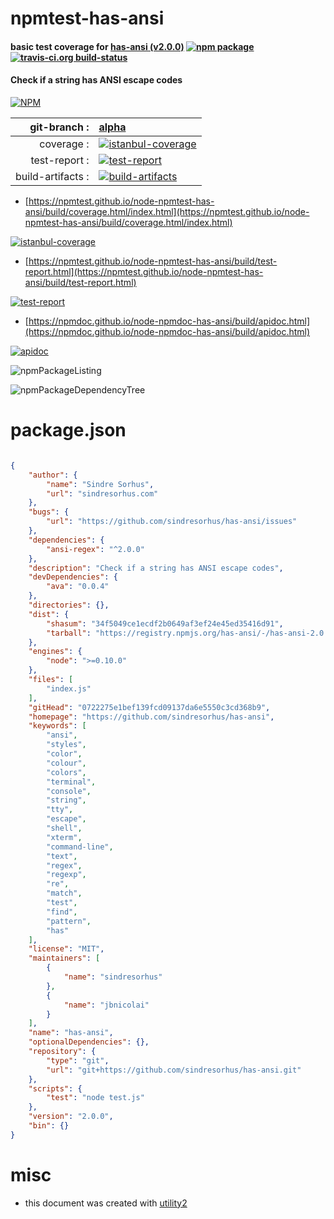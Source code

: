 # npmtest-has-ansi

#### basic test coverage for  [has-ansi (v2.0.0)](https://github.com/sindresorhus/has-ansi)  [![npm package](https://img.shields.io/npm/v/npmtest-has-ansi.svg?style=flat-square)](https://www.npmjs.org/package/npmtest-has-ansi) [![travis-ci.org build-status](https://api.travis-ci.org/npmtest/node-npmtest-has-ansi.svg)](https://travis-ci.org/npmtest/node-npmtest-has-ansi)

#### Check if a string has ANSI escape codes

[![NPM](https://nodei.co/npm/has-ansi.png?downloads=true&downloadRank=true&stars=true)](https://www.npmjs.com/package/has-ansi)

| git-branch : | [alpha](https://github.com/npmtest/node-npmtest-has-ansi/tree/alpha)|
|--:|:--|
| coverage : | [![istanbul-coverage](https://npmtest.github.io/node-npmtest-has-ansi/build/coverage.badge.svg)](https://npmtest.github.io/node-npmtest-has-ansi/build/coverage.html/index.html)|
| test-report : | [![test-report](https://npmtest.github.io/node-npmtest-has-ansi/build/test-report.badge.svg)](https://npmtest.github.io/node-npmtest-has-ansi/build/test-report.html)|
| build-artifacts : | [![build-artifacts](https://npmtest.github.io/node-npmtest-has-ansi/glyphicons_144_folder_open.png)](https://github.com/npmtest/node-npmtest-has-ansi/tree/gh-pages/build)|

- [https://npmtest.github.io/node-npmtest-has-ansi/build/coverage.html/index.html](https://npmtest.github.io/node-npmtest-has-ansi/build/coverage.html/index.html)

[![istanbul-coverage](https://npmtest.github.io/node-npmtest-has-ansi/build/screenCapture.buildCi.browser.%252Ftmp%252Fbuild%252Fcoverage.lib.html.png)](https://npmtest.github.io/node-npmtest-has-ansi/build/coverage.html/index.html)

- [https://npmtest.github.io/node-npmtest-has-ansi/build/test-report.html](https://npmtest.github.io/node-npmtest-has-ansi/build/test-report.html)

[![test-report](https://npmtest.github.io/node-npmtest-has-ansi/build/screenCapture.buildCi.browser.%252Ftmp%252Fbuild%252Ftest-report.html.png)](https://npmtest.github.io/node-npmtest-has-ansi/build/test-report.html)

- [https://npmdoc.github.io/node-npmdoc-has-ansi/build/apidoc.html](https://npmdoc.github.io/node-npmdoc-has-ansi/build/apidoc.html)

[![apidoc](https://npmdoc.github.io/node-npmdoc-has-ansi/build/screenCapture.buildCi.browser.%252Ftmp%252Fbuild%252Fapidoc.html.png)](https://npmdoc.github.io/node-npmdoc-has-ansi/build/apidoc.html)

![npmPackageListing](https://npmtest.github.io/node-npmtest-has-ansi/build/screenCapture.npmPackageListing.svg)

![npmPackageDependencyTree](https://npmtest.github.io/node-npmtest-has-ansi/build/screenCapture.npmPackageDependencyTree.svg)



# package.json

```json

{
    "author": {
        "name": "Sindre Sorhus",
        "url": "sindresorhus.com"
    },
    "bugs": {
        "url": "https://github.com/sindresorhus/has-ansi/issues"
    },
    "dependencies": {
        "ansi-regex": "^2.0.0"
    },
    "description": "Check if a string has ANSI escape codes",
    "devDependencies": {
        "ava": "0.0.4"
    },
    "directories": {},
    "dist": {
        "shasum": "34f5049ce1ecdf2b0649af3ef24e45ed35416d91",
        "tarball": "https://registry.npmjs.org/has-ansi/-/has-ansi-2.0.0.tgz"
    },
    "engines": {
        "node": ">=0.10.0"
    },
    "files": [
        "index.js"
    ],
    "gitHead": "0722275e1bef139fcd09137da6e5550c3cd368b9",
    "homepage": "https://github.com/sindresorhus/has-ansi",
    "keywords": [
        "ansi",
        "styles",
        "color",
        "colour",
        "colors",
        "terminal",
        "console",
        "string",
        "tty",
        "escape",
        "shell",
        "xterm",
        "command-line",
        "text",
        "regex",
        "regexp",
        "re",
        "match",
        "test",
        "find",
        "pattern",
        "has"
    ],
    "license": "MIT",
    "maintainers": [
        {
            "name": "sindresorhus"
        },
        {
            "name": "jbnicolai"
        }
    ],
    "name": "has-ansi",
    "optionalDependencies": {},
    "repository": {
        "type": "git",
        "url": "git+https://github.com/sindresorhus/has-ansi.git"
    },
    "scripts": {
        "test": "node test.js"
    },
    "version": "2.0.0",
    "bin": {}
}
```



# misc
- this document was created with [utility2](https://github.com/kaizhu256/node-utility2)
